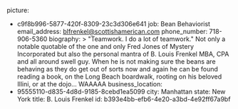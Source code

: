 picture:
  - c9f8b996-5877-420f-8309-23c3d306e641
job: Bean Behaviorist
email_address: blfrenkel@scottishamerican.com
phone_number: 718-906-5360
biography: >
  "Teamwork. I do a lot of teamwork." Not only a notable quotable of the one and only Fred Jones of
  Mystery Incorporated but also the personal mantra of B. Louis Frenkel MBA, CPA and all around swell
  guy. When he is not making sure the beans are behaving as they do get out of sorts now and again he
  can be found reading a book, on the Long Beach boardwalk, rooting on his beloved Illini, or at the
  dojo... WAAAAA
business_location:
  - 95555110-d835-4d8d-9185-8cebd1ea5099
city: Manhattan
state: New York
title: B. Louis Frenkel
id: b393e4bb-efb6-4e20-a3bd-4e92ff67a9bf
